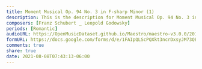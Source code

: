 ```yaml
---
title: Moment Musical Op. 94 No. 3 in F-sharp Minor (1)
description: This is the description for Moment Musical Op. 94 No. 3 in F-sharp Minor by Franz Schubert _ Leopold Godowsky
composers: [Franz Schubert _ Leopold Godowsky]
periods: [Romantic]
audioURL: https://OpenMusicDataset.github.io/Maestro/maestro-v3.0.0/2015/MIDI-Unprocessed_R1_D2-21-22_mid--AUDIO-from_mp3_21_R1_2015_wav--4.midi
formURL: https://docs.google.com/forms/d/e/1FAIpQLScPQXkt3ncrDxsyJM73QEhJw4dRA8AxAXw4COPMJdYpoD0XhQ/viewform
comments: true
share: true
date: 2021-08-08T07:43:13-06:00
---
```

